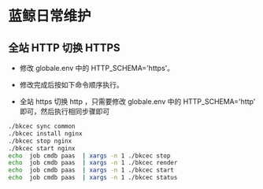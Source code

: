# 蓝鲸日常维护

## 全站 HTTP 切换 HTTPS

- 修改 globale.env 中的 HTTP_SCHEMA='https'。

- 修改完成后按如下命令顺序执行。

- 全站 https 切换 http ，只需要修改 globale.env 中的 HTTP_SCHEMA='http' 即可，然后执行相同步骤即可

```bash
./bkcec sync common
./bkcec install nginx
./bkcec stop nginx
./bkcec start nginx
echo  job cmdb paas  | xargs -n 1 ./bkcec stop
echo  job cmdb paas  | xargs -n 1 ./bkcec render
echo  job cmdb paas  | xargs -n 1 ./bkcec start
echo  job cmdb paas  | xargs -n 1 ./bkcec status
```
